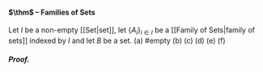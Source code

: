 #### $\thm$ – Families of Sets
Let $I$ be a non-empty [[Set|set]], let $\{A_{i}\}_{i\in I}$ be a [[Family of Sets|family of sets]] indexed by $I$ and let $B$ be a set.
(a) #empty 
(b)
(c)
(d)
(e)
(f)

##### *Proof.*